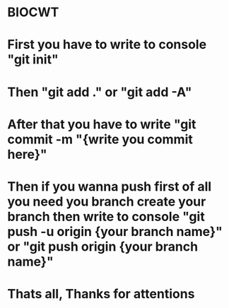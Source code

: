 # BIOCWT


# First you have to write to console "git init"


# Then "git add ." or "git add -A"


# After that you have to write "git commit -m "{write you commit here}"


# Then if you wanna push first of all you need you branch create your branch then write to console "git push -u origin {your branch name}" or "git push origin {your branch name}" 


# Thats all, Thanks for attentions